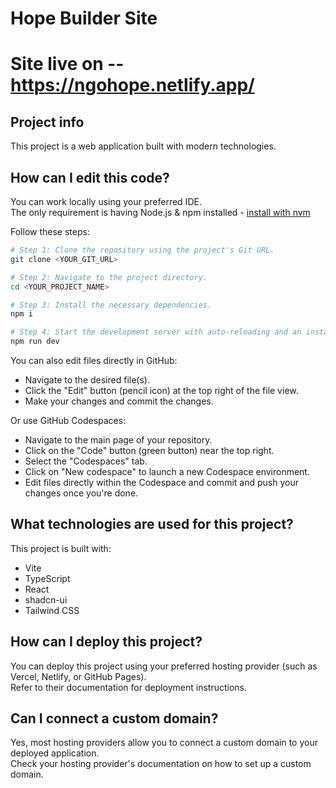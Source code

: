 # Hope Builder Site

# Site live on -- https://ngohope.netlify.app/

## Project info

This project is a web application built with modern technologies.

## How can I edit this code?

You can work locally using your preferred IDE.  
The only requirement is having Node.js & npm installed - [install with nvm](https://github.com/nvm-sh/nvm#installing-and-updating)

Follow these steps:

```sh
# Step 1: Clone the repository using the project's Git URL.
git clone <YOUR_GIT_URL>

# Step 2: Navigate to the project directory.
cd <YOUR_PROJECT_NAME>

# Step 3: Install the necessary dependencies.
npm i

# Step 4: Start the development server with auto-reloading and an instant preview.
npm run dev
```

You can also edit files directly in GitHub:

- Navigate to the desired file(s).
- Click the "Edit" button (pencil icon) at the top right of the file view.
- Make your changes and commit the changes.

Or use GitHub Codespaces:

- Navigate to the main page of your repository.
- Click on the "Code" button (green button) near the top right.
- Select the "Codespaces" tab.
- Click on "New codespace" to launch a new Codespace environment.
- Edit files directly within the Codespace and commit and push your changes once you're done.

## What technologies are used for this project?

This project is built with:

- Vite
- TypeScript
- React
- shadcn-ui
- Tailwind CSS

## How can I deploy this project?

You can deploy this project using your preferred hosting provider (such as Vercel, Netlify, or GitHub Pages).  
Refer to their documentation for deployment instructions.

## Can I connect a custom domain?

Yes, most hosting providers allow you to connect a custom domain to your deployed application.  
Check your hosting provider's documentation on how to set up a custom domain.
